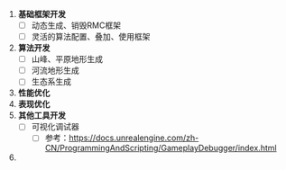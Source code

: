 1. **基础框架开发**
   - [ ] 动态生成、销毁RMC框架
   - [ ] 灵活的算法配置、叠加、使用框架
2. **算法开发**
   - [ ] 山峰、平原地形生成
   - [ ] 河流地形生成
   - [ ] 生态系生成
3. **性能优化**
4. **表现优化**
5. **其他工具开发**
   - [ ] 可视化调试器
     - [ ] 参考：https://docs.unrealengine.com/zh-CN/ProgrammingAndScripting/GameplayDebugger/index.html
6. 



